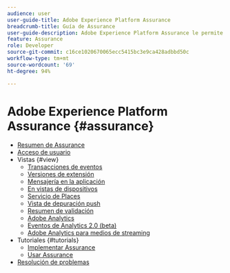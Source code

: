 ```yaml
---
audience: user
user-guide-title: Adobe Experience Platform Assurance
breadcrumb-title: Guía de Assurance
user-guide-description: Adobe Experience Platform Assurance le permite inspeccionar, comprobar, simular y validar cómo recopila datos o sirve experiencias en sus aplicaciones móviles.
feature: Assurance
role: Developer
source-git-commit: c16ce1020670065ecc5415bc3e9ca428adbbd50c
workflow-type: tm+mt
source-wordcount: '69'
ht-degree: 94%

---
```



# Adobe Experience Platform Assurance {#assurance}

- [Resumen de Assurance](./home.md)
- [Acceso de usuario](./user-access.md)
- Vistas {#view}
   - [Transacciones de eventos](./views/event-transactions.md)
   - [Versiones de extensión](./views/extension-versions.md)
   - [Mensajería en la aplicación](./views/in-app-messaging.md)
   - [En vistas de dispositivos](./views/on-device-views.md)
   - [Servicio de Places](./views/places-service.md)
   - [Vista de depuración push](./views/push-debug-view.md)
   - [Resumen de validación](./views/validation-summary.md)
   - [Adobe Analytics](./views/adobe-analytics.md)
   - [Eventos de Analytics 2.0 (beta)](./views/adobe-analytics-edge.md)
   - [Adobe Analytics para medios de streaming](./views/adobe-analytics-streaming-media.md)
- Tutoriales {#tutorials}
   - [Implementar Assurance](./tutorials/implement-assurance.md)
   - [Usar Assurance](./tutorials/using-assurance.md)
- [Resolución de problemas](./troubleshooting.md)